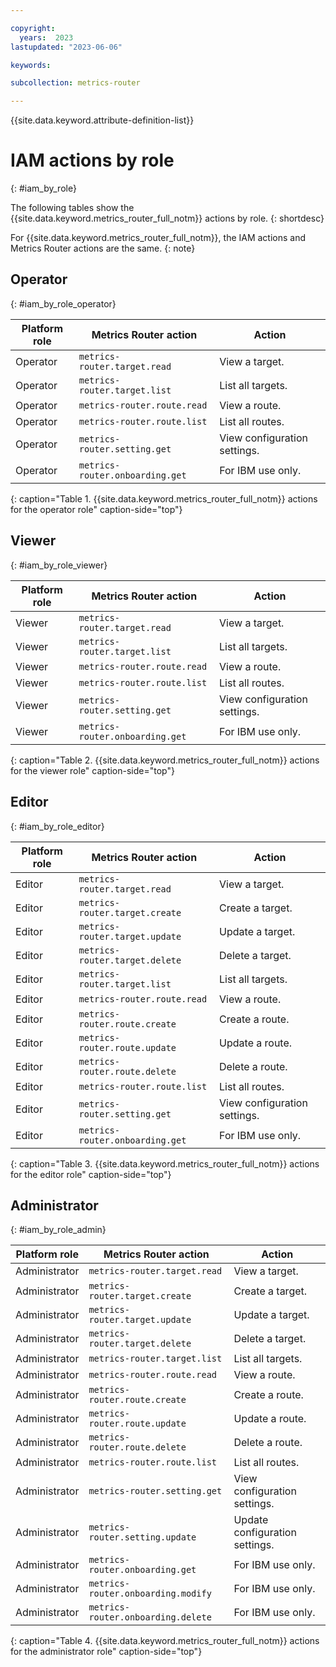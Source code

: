 ```yaml
---

copyright:
  years:  2023
lastupdated: "2023-06-06"

keywords:

subcollection: metrics-router

---
```


{{site.data.keyword.attribute-definition-list}}


# IAM actions by role
{: #iam_by_role}

The following tables show the {{site.data.keyword.metrics_router_full_notm}} actions by role.
{: shortdesc}

For {{site.data.keyword.metrics_router_full_notm}}, the IAM actions and Metrics Router actions are the same.
{: note}


## Operator
{: #iam_by_role_operator}


| Platform role | Metrics Router action | Action |
|---------------|-------------------------|-------------|
| Operator      | `metrics-router.target.read`  | View a target. |
| Operator      | `metrics-router.target.list`  | List all targets. |
| Operator      | `metrics-router.route.read`   | View a route. |
| Operator      | `metrics-router.route.list`   | List all routes. |
| Operator      | `metrics-router.setting.get`  | View configuration settings.  |
| Operator      | `metrics-router.onboarding.get` | For IBM use only. |
{: caption="Table 1. {{site.data.keyword.metrics_router_full_notm}} actions for the operator role" caption-side="top"}


## Viewer
{: #iam_by_role_viewer}

| Platform role | Metrics Router action | Action |
|---------------|-------------------------|-------------|
| Viewer | `metrics-router.target.read` | View a target. |
| Viewer | `metrics-router.target.list` | List all targets. |
| Viewer | `metrics-router.route.read` | View a route. |
| Viewer | `metrics-router.route.list` | List all routes. |
| Viewer | `metrics-router.setting.get` | View configuration settings.  |
| Viewer      | `metrics-router.onboarding.get` | For IBM use only. |
{: caption="Table 2. {{site.data.keyword.metrics_router_full_notm}} actions for the viewer role" caption-side="top"}

## Editor
{: #iam_by_role_editor}


| Platform role | Metrics Router action | Action |
|---------------|-------------------------|-------------|
| Editor | `metrics-router.target.read` | View a target. |
| Editor | `metrics-router.target.create` | Create a target. |
| Editor | `metrics-router.target.update` | Update a target. |
| Editor | `metrics-router.target.delete` | Delete a target. |
| Editor | `metrics-router.target.list` | List all targets. |
| Editor | `metrics-router.route.read` | View a route. |
| Editor | `metrics-router.route.create` | Create a route. |
| Editor | `metrics-router.route.update` | Update a route. |
| Editor | `metrics-router.route.delete` | Delete a route. |
| Editor | `metrics-router.route.list` | List all routes. |
| Editor | `metrics-router.setting.get` | View configuration settings.  |
| Editor | `metrics-router.onboarding.get` | For IBM use only. |
{: caption="Table 3. {{site.data.keyword.metrics_router_full_notm}} actions for the editor role" caption-side="top"}


## Administrator
{: #iam_by_role_admin}

| Platform role | Metrics Router action | Action |
|---------------|-------------------------|-------------|
| Administrator | `metrics-router.target.read` | View a target. |
| Administrator | `metrics-router.target.create` | Create a target. |
| Administrator | `metrics-router.target.update` | Update a target. |
| Administrator | `metrics-router.target.delete` | Delete a target. |
| Administrator | `metrics-router.target.list` | List all targets. |
| Administrator | `metrics-router.route.read` | View a route. |
| Administrator | `metrics-router.route.create` | Create a route. |
| Administrator | `metrics-router.route.update` | Update a route. |
| Administrator | `metrics-router.route.delete` | Delete a route. |
| Administrator | `metrics-router.route.list` | List all routes. |
| Administrator | `metrics-router.setting.get` | View configuration settings.  |
| Administrator | `metrics-router.setting.update` | Update configuration settings. |
| Administrator | `metrics-router.onboarding.get` | For IBM use only. |
| Administrator | `metrics-router.onboarding.modify` | For IBM use only. |
| Administrator | `metrics-router.onboarding.delete` | For IBM use only. |
{: caption="Table 4. {{site.data.keyword.metrics_router_full_notm}} actions for the administrator role" caption-side="top"}
